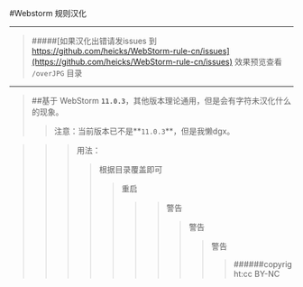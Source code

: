 #Webstorm 规则汉化

-----
> #####[如果汉化出错请发issues 到 https://github.com/heicks/WebStorm-rule-cn/issues](https://github.com/heicks/WebStorm-rule-cn/issues)
> 效果预览查看 `/overJPG` 目录
-----

>##基于 WebStorm **`11.0.3`**，其他版本理论通用，但是会有字符未汉化什么的现象。
>> 注意：当前版本已不是**`11.0.3`**，但是我懒dgx。

>>>用法：
>>>>根据目录覆盖即可
>>>>>重启
>>>>>>
>>>>>>>警告
>>>>>>>>警告
>>>>>>>>>警告
>>>>>>>>>>######copyright:cc BY-NC
